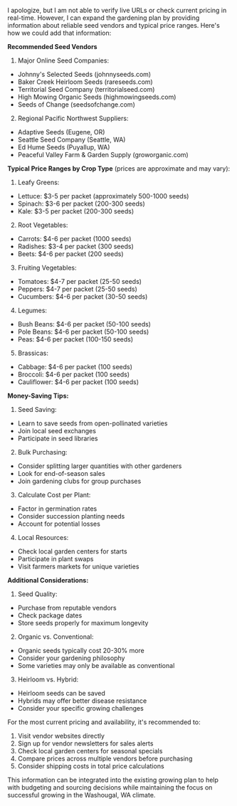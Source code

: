 I apologize, but I am not able to verify live URLs or check current pricing in real-time. However, I can expand the gardening plan by providing information about reliable seed vendors and typical price ranges. Here's how we could add that information:

**Recommended Seed Vendors**

1. Major Online Seed Companies:
- Johnny's Selected Seeds (johnnyseeds.com)
- Baker Creek Heirloom Seeds (rareseeds.com)
- Territorial Seed Company (territorialseed.com)
- High Mowing Organic Seeds (highmowingseeds.com)
- Seeds of Change (seedsofchange.com)

2. Regional Pacific Northwest Suppliers:
- Adaptive Seeds (Eugene, OR)
- Seattle Seed Company (Seattle, WA)
- Ed Hume Seeds (Puyallup, WA)
- Peaceful Valley Farm & Garden Supply (groworganic.com)

**Typical Price Ranges by Crop Type** (prices are approximate and may vary):

1. Leafy Greens:
- Lettuce: $3-5 per packet (approximately 500-1000 seeds)
- Spinach: $3-6 per packet (200-300 seeds)
- Kale: $3-5 per packet (200-300 seeds)

2. Root Vegetables:
- Carrots: $4-6 per packet (1000 seeds)
- Radishes: $3-4 per packet (300 seeds)
- Beets: $4-6 per packet (200 seeds)

3. Fruiting Vegetables:
- Tomatoes: $4-7 per packet (25-50 seeds)
- Peppers: $4-7 per packet (25-50 seeds)
- Cucumbers: $4-6 per packet (30-50 seeds)

4. Legumes:
- Bush Beans: $4-6 per packet (50-100 seeds)
- Pole Beans: $4-6 per packet (50-100 seeds)
- Peas: $4-6 per packet (100-150 seeds)

5. Brassicas:
- Cabbage: $4-6 per packet (100 seeds)
- Broccoli: $4-6 per packet (100 seeds)
- Cauliflower: $4-6 per packet (100 seeds)

**Money-Saving Tips:**

1. Seed Saving:
- Learn to save seeds from open-pollinated varieties
- Join local seed exchanges
- Participate in seed libraries

2. Bulk Purchasing:
- Consider splitting larger quantities with other gardeners
- Look for end-of-season sales
- Join gardening clubs for group purchases

3. Calculate Cost per Plant:
- Factor in germination rates
- Consider succession planting needs
- Account for potential losses

4. Local Resources:
- Check local garden centers for starts
- Participate in plant swaps
- Visit farmers markets for unique varieties

**Additional Considerations:**

1. Seed Quality:
- Purchase from reputable vendors
- Check package dates
- Store seeds properly for maximum longevity

2. Organic vs. Conventional:
- Organic seeds typically cost 20-30% more
- Consider your gardening philosophy
- Some varieties may only be available as conventional

3. Heirloom vs. Hybrid:
- Heirloom seeds can be saved
- Hybrids may offer better disease resistance
- Consider your specific growing challenges

For the most current pricing and availability, it's recommended to:
1. Visit vendor websites directly
2. Sign up for vendor newsletters for sales alerts
3. Check local garden centers for seasonal specials
4. Compare prices across multiple vendors before purchasing
5. Consider shipping costs in total price calculations

This information can be integrated into the existing growing plan to help with budgeting and sourcing decisions while maintaining the focus on successful growing in the Washougal, WA climate.